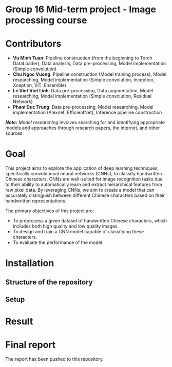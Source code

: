 Group 16 Mid-term project - Image processing course
==============

# Contributors
- **Vu Minh Tuan**: Pipeline construction (from the beginning to Torch DataLoader), Data analysis, Data pre-processing, Model implementation (Simple convolution)
- **Chu Ngoc Vuong**: Pipeline construction (Model training process), Model researching, Model implementation (Simple convolution, Inception, Xception, ViT, Ensemble)
- **Le Viet Viet Linh**: Data pre-processing, Data augmentation, Model researching, Model implementation (Simple convolution, Residual Network)
- **Pham Duc Trung**: Data pre-processing, Model researching, Model implementation (Alexnet, EfficientNet), Inference pipeline construction

**_Note:_** _Model researching_ involves searching for and identifying appropriate models and approaches through research papers, the internet, and other sources.

# Goal
This project aims to explore the application of deep learning techniques, specifically convolutional neural networks (CNNs), to classify handwritten Chinese characters. CNNs are well-suited for image recognition tasks due to their ability to automatically learn and extract hierarchical features from raw pixel data. By leveraging CNNs, we aim to create a model that can accurately distinguish between different Chinese characters based on their handwritten representations.

The primary objectives of this project are:
- To preprocess a given dataset of handwritten Chinese characters, which includes both high quality and low quality images.
- To design and train a CNN model capable of classifying these characters.
- To evaluate the performance of the model.

# Installation
## Structure of the repository

## Setup


# Result

# Final report
The report has been pushed to this repository.
